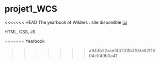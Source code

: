 # projet1_WCS
<<<<<<< HEAD
The yearbook of Wilders : site disponilble [ici](https://sohetma.github.io/projet1_WCS/)

HTML, CSS, JS


=======
Yearbook
>>>>>>> a943b22acef40731fb3f03e82f1604cff49b0a41
